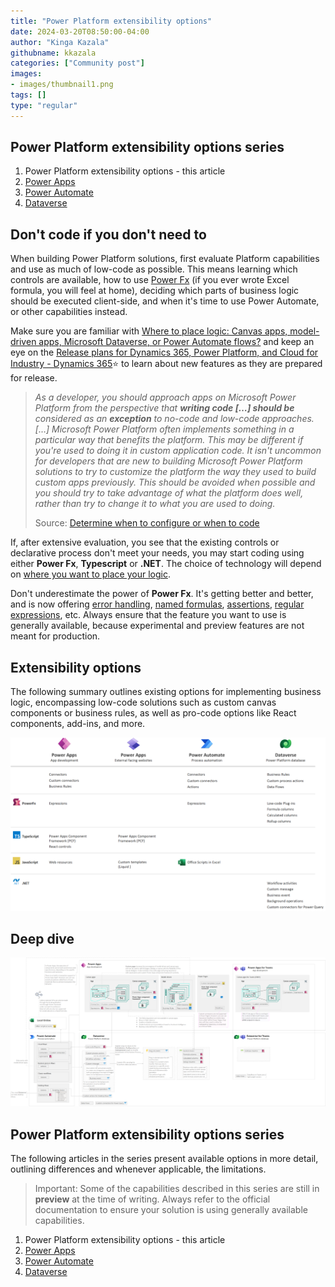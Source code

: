 ```yaml
---
title: "Power Platform extensibility options"
date: 2024-03-20T08:50:00-04:00
author: "Kinga Kazala"
githubname: kkazala
categories: ["Community post"]
images:
- images/thumbnail1.png
tags: []
type: "regular"
---
```


## Power Platform extensibility options series

1. Power Platform extensibility options - this article
1. [Power Apps](./../power-platform-extensibility-02)
1. [Power Automate](./../power-platform-extensibility-03)
1. [Dataverse](./../power-platform-extensibility-04)

## Don't code if you don't need to

When building Power Platform solutions, first evaluate Platform capabilities and use as much of low-code as possible.
This means learning which controls are available, how to use [Power Fx](https://learn.microsoft.com/en-us/power-platform/power-fx/overview) (if you ever wrote Excel formula, you will feel at home), deciding which parts of business logic should be executed client-side, and when it's time to use Power Automate, or other capabilities instead.

Make sure you are familiar with [Where to place logic: Canvas apps, model-driven apps, Microsoft Dataverse, or Power Automate flows?](https://learn.microsoft.com/en-us/power-apps/guidance/planning/logic) and keep an eye on the [Release plans for Dynamics 365, Power Platform, and Cloud for Industry - Dynamics 365](https://learn.microsoft.com/en-us/dynamics365/release-plans/)⭐ to learn about new features as they are prepared for release.

>_As a developer, you should approach apps on Microsoft Power Platform from the perspective that **writing code […] should be** considered as an **exception** to no-code and low-code approaches. […]
Microsoft Power Platform often implements something in a particular way that benefits the platform. This may be different if you're used to doing it in custom application code. It isn't uncommon for developers that are new to building Microsoft Power Platform solutions to try to customize the platform the way they used to build custom apps previously. This should be avoided when possible and you should try to take advantage of what the platform does well, rather than try to change it to what you are used to doing._
>
>Source: [Determine when to configure or when to code](https://learn.microsoft.com/en-us/training/modules/introduction-power-platform-extend/configure-code)

If, after extensive evaluation, you see that the existing controls or declarative process don't meet your needs, you may start coding using either **Power Fx**, **Typescript** or **.NET**. The choice of technology will depend on [where you want to place your logic](https://learn.microsoft.com/en-us/power-apps/guidance/planning/logic).

Don't underestimate the power of **Power Fx**. It's getting better and better, and is now offering [error handling](https://learn.microsoft.com/en-us/power-platform/power-fx/error-handling), [named formulas](https://learn.microsoft.com/en-us/power-platform/power-fx/reference/object-app#formulas-property), [assertions](https://learn.microsoft.com/en-us/power-platform/power-fx/reference/function-assert), [regular expressions](https://learn.microsoft.com/en-us/power-platform/power-fx/reference/function-ismatch), etc. Always ensure that the feature you want to use is generally available, because experimental and preview features are not meant for production.

## Extensibility options

The following summary outlines existing options for implementing business logic, encompassing low-code solutions such as custom canvas components or business rules, as well as pro-code options like React components, add-ins, and more.

![Extensibility options](./images/Summary.png)

## Deep dive

![Extensibility options](./images/Extensibility.png)

## Power Platform extensibility options series

The following articles in the series present available options in more detail, outlining differences and whenever applicable, the limitations.

> Important: Some of the capabilities described in this series are still in **preview** at the time of writing. Always refer to the official documentation to ensure your solution is using generally available capabilities.

1. Power Platform extensibility options - this article
1. [Power Apps](./../power-platform-extensibility-02)
1. [Power Automate](./../power-platform-extensibility-03)
1. [Dataverse](./../power-platform-extensibility-04)
